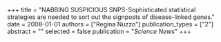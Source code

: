 +++
title = "NABBING SUSPICIOUS SNPS-Sophisticated statistical strategies are needed to sort out the signposts of disease-linked genes."
date = 2008-01-01
authors = ["Regina Nuzzo"]
publication_types = ["2"]
abstract = ""
selected = false
publication = "*Science News*"
+++

